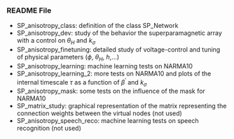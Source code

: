 ### README File

- SP_anisotropy_class: definition of the class SP_Network
- SP_anisotropy_dev: study of the behavior the superparamagnetic array with a control on $\theta_H$ and $k_\sigma$
- SP_anisotropy_finetuning: detailed study of voltage-control and tuning of physical parameters ($\phi$, $\theta_H$, $h$,...)
- SP_anisotropy_learning: machine learning tests on NARMA10
- SP_anisotropy_learning_2: more tests on NARMA10 and plots of the internal timescale $\tau$ as a function of $\beta^\prime$ and $k_\sigma$
- SP_anisotropy_mask: some tests on the influence of the mask for NARMA10
- SP_matrix_study: graphical representation of the matrix representing the connection weights between the virtual nodes (not used)
- SP_anisotropy_speech_reco: machine learning tests on speech recognition (not used)
